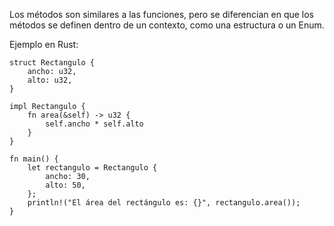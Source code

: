 Los métodos son similares a las funciones, pero se diferencian en que los métodos se definen dentro de un contexto, como una estructura o un Enum\.

Ejemplo en Rust:
```
struct Rectangulo {
    ancho: u32,
    alto: u32,
}

impl Rectangulo {
    fn area(&self) -> u32 {
        self.ancho * self.alto
    }
}

fn main() {
    let rectangulo = Rectangulo {
        ancho: 30,
        alto: 50,
    };
    println!("El área del rectángulo es: {}", rectangulo.area());
}
```